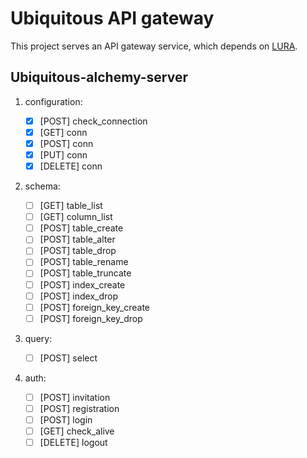 # Ubiquitous API gateway

This project serves an API gateway service, which depends on [LURA](github.com/luraproject/lura).

## Ubiquitous-alchemy-server

1. configuration:

   - [x] [POST] check_connection
   - [x] [GET] conn
   - [x] [POST] conn
   - [x] [PUT] conn
   - [x] [DELETE] conn

1. schema:

   - [ ] [GET] table_list
   - [ ] [GET] column_list
   - [ ] [POST] table_create
   - [ ] [POST] table_alter
   - [ ] [POST] table_drop
   - [ ] [POST] table_rename
   - [ ] [POST] table_truncate
   - [ ] [POST] index_create
   - [ ] [POST] index_drop
   - [ ] [POST] foreign_key_create
   - [ ] [POST] foreign_key_drop

1. query:

   - [ ] [POST] select

1. auth:

   - [ ] [POST] invitation
   - [ ] [POST] registration
   - [ ] [POST] login
   - [ ] [GET] check_alive
   - [ ] [DELETE] logout
